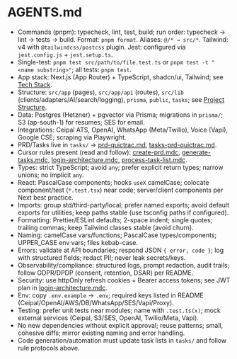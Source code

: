 # AGENTS.md

- Commands (pnpm): typecheck, lint, test, build; run order: typecheck → lint → tests → build. Format: `pnpm format`. Aliases: `@/* → src/*`. Tailwind: v4 with `@tailwindcss/postcss` plugin. Jest: configured via `jest.config.js` + `jest.setup.ts`.
- Single-test: `pnpm test src/path/to/file.test.ts` or `pnpm test -t "<name substring>"`; all tests: `pnpm test`.
- App stack: Next.js (App Router) + TypeScript, shadcn/ui, Tailwind; see [Tech Stack](file:///Users/dk2/Documents/QuikTrac/README.md#L21-L31).
- Structure: `src/app` (pages), `src/app/api` (routes), `src/lib` (clients/adapters/AI/search/logging), `prisma`, `public`, `tasks`; see [Project Structure](file:///Users/dk2/Documents/QuikTrac/README.md#L71-L79).
- Data: Postgres (Hetzner) + pgvector via Prisma; migrations in `prisma/`; S3 (ap-south-1) for resumes; SES for email.
- Integrations: Ceipal ATS, OpenAI, WhatsApp (Meta/Twilio), Voice (Vapi), Google CSE; scraping via Playwright.
- PRD/Tasks live in `tasks/` → [prd-quictrac.md](file:///Users/dk2/Documents/QuikTrac/tasks/prd-quictrac.md), [tasks-prd-quictrac.md](file:///Users/dk2/Documents/QuikTrac/tasks/tasks-prd-quictrac.md).
- Cursor rules present (read and follow): [create-prd.mdc](file:///Users/dk2/Documents/QuikTrac/.cursor/rules/create-prd.mdc), [generate-tasks.mdc](file:///Users/dk2/Documents/QuikTrac/.cursor/rules/generate-tasks.mdc), [login-architecture.mdc](file:///Users/dk2/Documents/QuikTrac/.cursor/rules/login-architecture.mdc), [process-task-list.mdc](file:///Users/dk2/Documents/QuikTrac/.cursor/rules/process-task-list.mdc).
- Types: strict TypeScript; avoid `any`; prefer explicit return types; narrow unions; no implicit `any`.
- React: PascalCase components; hooks `useX` camelCase; colocate component/test (`*.test.tsx`) near code; server/client components per Next best practice.
- Imports: group std/third-party/local; prefer named exports; avoid default exports for utilities; keep paths stable (use tsconfig paths if configured).
- Formatting: Prettier/ESLint defaults; 2-space indent; single quotes; trailing commas; keep Tailwind classes stable (avoid churn).
- Naming: camelCase vars/functions; PascalCase types/components; UPPER_CASE env vars; files kebab-case.
- Errors: validate at API boundaries; respond JSON `{ error, code }`; log with structured fields; redact PII; never leak secrets/keys.
- Observability/compliance: structured logs, prompt redaction, audit trails; follow GDPR/DPDP (consent, retention, DSAR) per README.
- Security: use httpOnly refresh cookies + Bearer access tokens; see JWT plan in [login-architecture.mdc](file:///Users/dk2/Documents/QuikTrac/.cursor/rules/login-architecture.mdc).
- Env: copy `.env.example` → `.env`; required keys listed in README (Ceipal/OpenAI/AWS/DB/WhatsApp/SES/Vapi/Proxy).
- Testing: prefer unit tests near modules; name with `.test.ts(x)`; mock external services (Ceipal, S3/SES, OpenAI, Twilio/Meta, Vapi).
- No new dependencies without explicit approval; reuse patterns; small, cohesive diffs; mirror existing naming and error handling.
- Code generation/automation must update task lists in `tasks/` and follow rule protocols above.
